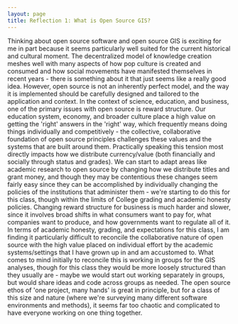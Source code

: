 ```yaml
---
layout: page
title: Reflection 1: What is Open Source GIS?
---
```


  Thinking about open source software and open source GIS is exciting for me in part because it seems particularly well suited for the current historical and cultural moment. The decentralized model of knowledge creation meshes well with many aspects of how pop culture is created and consumed and how social movements have manifested themselves in recent years - there is something about it that just seems like a really good idea. However, open source is not an inherently perfect model, and the way it is implemented should be carefully designed and tailored to the application and context. 
  In the context of science, education, and business, one of the primary issues with open source is reward structure. Our education system, economy, and broader culture place a high value on getting the 'right' answers in the 'right' way, which frequently means doing things individually and competitively - the collective, collaborative foundation of open source principles challenges these values and the systems that are built around them. Practically speaking this tension most directly impacts how we distribute currency/value (both financially and socially through status and grades). We can start to adapt areas like academic research to open source by changing how we distribute titles and grant money, and though they may be contentious these changes seem fairly easy since they can be accomplished by individually changing the policies of the institutions that administer them - we're starting to do this for this class, though within the limits of College grading and academic honesty policies. Changing reward structure for business is much harder and slower, since it involves broad shifts in what consumers want to pay for, what companies want to produce, and how governments want to regulate all of it.
  In terms of academic honesty, grading, and expectations for this class, I am finding it particularly difficult to reconcile the collaborative nature of open source with the high value placed on individual effort by the academic systems/settings that I have grown up in and am accustomed to. What comes to mind initially to reconcile this is working in groups for the GIS analyses, though for this class they would be more loosely structured than they usually are - maybe we would start out working separately in groups, but would share ideas and code across groups as needed. The open source ethos of 'one project, many hands' is great in principle, but for a class of this size and nature (where we're surveying many different software environments and methods), it seems far too chaotic and complicated to have everyone working on one thing together. 
